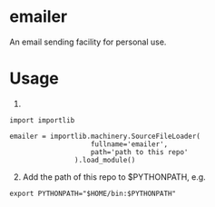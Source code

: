 # emailer

An email sending facility for personal use.

# Usage

1.
```
import importlib

emailer = importlib.machinery.SourceFileLoader(
                    fullname='emailer',
                    path='path to this repo'
                ).load_module()
```

2. Add the path of this repo to $PYTHONPATH, e.g.
```
export PYTHONPATH="$HOME/bin:$PYTHONPATH"
```